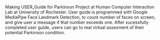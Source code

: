 Making USER_Guide for Parkinson Project at Human Computer Interaction Lab at University of Rochester. User guide is programmed with Google MediaPipe Face Landmark Detection, to count number of faces on screen, and give user a message if that number exceeds one. After sucessfully completed user guide, users can go to real virtual assesment of their potential Parkinson condition. 
